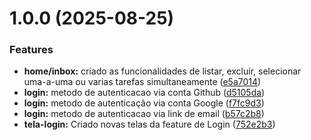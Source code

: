 # 1.0.0 (2025-08-25)


### Features

* **home/inbox:** criado as funcionalidades de listar, excluir, selecionar uma-a-uma ou varias tarefas simultaneamente ([e5a7014](https://github.com/LucasFormigonBR/todyapp/commit/e5a7014fa600043ba722543a0847119fc8eb038e))
* **login:** metodo de autenticacao via conta Github ([d5105da](https://github.com/LucasFormigonBR/todyapp/commit/d5105daac31557930407c4412de0dc0cb5441283))
* **login:** metodo de autenticação via conta Google ([f7fc9d3](https://github.com/LucasFormigonBR/todyapp/commit/f7fc9d3ab31acf9ef1e1eca58cf116dce1d103cb))
* **login:** metodo de autenticacao via link de email ([b57c2b8](https://github.com/LucasFormigonBR/todyapp/commit/b57c2b8375e9aca03f280ca36b569ff2a6d242de))
* **tela-login:** Criado novas telas da feature de Login ([752e2b3](https://github.com/LucasFormigonBR/todyapp/commit/752e2b3cb9a245685d4e9dd7f60199fc997123f2))



